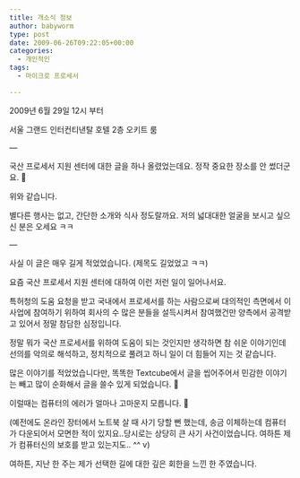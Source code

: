 ```yaml
---
title: 개소식 정보
author: babyworm
type: post
date: 2009-06-26T09:22:05+00:00
categories:
  - 개인적인
tags:
  - 마이크로 프로세서

---
```

2009년 6월 29일 12시 부터 

서울 그랜드 인터컨티낸탈 호텔 2층 오키트 룸

&#8212;

국산 프로세서 지원 센터에 대한 글을 하나 올렸었는데요. 정작 중요한 장소를 안 썼더군요. 🙂

위와 같습니다.

별다른 행사는 없고, 간단한 소개와 식사 정도랄까요. 저의 넓대대한 얼굴을 보시고 싶으신 분은 오세요 ㅋㅋ

&#8212;

사실 이 글은 매우 길게 적었었습니다. (제목도 길었었고 ㅋㅋ)

요즘 국산 프로세서 지원 센터에 대하여 이런 저런 일이 일어나서요.

특허청의 도움 요청을 받고 국내에서 프로세서를 하는 사람으로써 대의적인 측면에서 이 사업에 참여하기 위하여 회사의 수 많은 분들을 설득시켜서 참여했건만 양측에서 공격받고 있어서 정말 참담한 심정입니다.

정말 뭐가 국산 프로세서를 위하여 도움이 되는 것인지만 생각하면 참 쉬운 이야기인데 선의를 악의로 해석하고, 정치적으로 풀려고 하니 일이 더 힘들어 지는 것 같습니다.

많은 이야기를 적었었습니다만, 똑똑한 Textcube에서 글을 씹어주어서 민감한 이야기는 빼고 많이 순화해서 글을 쓸수 있게 되었습니다. 🙂

이럴때는 컴퓨터의 에러가 얼마나 고마운지 모릅니다. 🙂

(예전에도 온라인 장터에서 노트북 살 때 사기 당할 뻔 했는데, 송금 이체하는데 컴퓨터가 다운되어서 모면한 적이 있지요..당시로는 상당히 큰 사기 사건이었습니다. 여하튼 제가 컴퓨터신의 보호를 받고 있는지도.. ^^ v)

여하튼, 지난 한 주는 제가 선택한 길에 대한 깊은 회한을 느낀 한 주였습니다.
